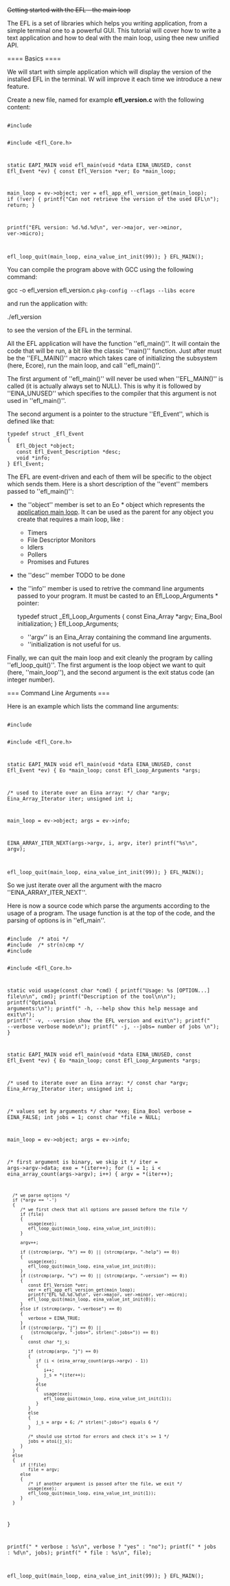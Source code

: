 ~~Getting started with the EFL - the main loop~~

The EFL is a set of libraries which helps you writing application,
from a simple terminal one to a powerful GUI. This tutorial will cover
how to write a text application and how to deal with the main loop,
using thee new unified API.

==== Basics ====

We will start with simple application which will display the version
of the installed EFL in the terminal. W will improve it each time we
introduce a new feature.

Create a new file, named for example **efl_version.c** with the
following content:

<code c efl_version.c>
#include <stdio.h>

#include <Efl_Core.h>

static EAPI_MAIN void
efl_main(void *data EINA_UNUSED, const Efl_Event *ev)
{
   const Efl_Version *ver;
   Eo *main_loop;

   main_loop = ev->object;
   ver = efl_app_efl_version_get(main_loop);
   if (!ver)
   {
      printf("Can not retrieve the version of the used EFL\n");
      return;
   }

   printf("EFL version: %d.%d.%d\n", ver->major, ver->minor, ver->micro);

   efl_loop_quit(main_loop, eina_value_int_init(99));
}
EFL_MAIN();
</code>

You can compile the program above with GCC using the following
command:

  gcc -o efl_version efl_version.c `pkg-config --cflags --libs ecore`

and run the application with:

  ./efl_version

to see the version of the EFL in the terminal.

All the EFL application will have the function ''efl_main()''. It will
contain the code that will be run, a bit like the classic ''main()''
function. Just after must be the ''EFL_MAIN()'' macro which takes care
of initializing the subsystem (here, Ecore), run the main loop, and
call ''efl_main()''.

The first argument of ''efl_main()'' will never be used when
''EFL_MAIN()'' is called (it is actually always set to NULL). This is
why it is followed by ''EINA_UNUSED'' which specifies to the compiler
that this argument is not used in ''efl_main()''.

The second argument is a pointer to the structure ''Efl_Event'', which
is defined like that:

    typedef struct _Efl_Event
    {
       Efl_Object *object;
       const Efl_Event_Description *desc;
       void *info;
    } Efl_Event;

The EFL are event-driven and each of them will be specific to the
object which sends them. Here is a short description of the ''event''
members passed to ''efl_main()'':

* the ''object'' member is set to an Eo * object which represents the
  [application main loop](/develop/guides/c/core/main-loop.md). It can
  be used as the parent for any object you create that requires a main
  loop, like :

  * Timers
  * File Descriptor Monitors
  * Idlers
  * Pollers
  * Promises and Futures

* the ''desc'' member TODO to be done

* the ''info'' member is used to retrive the command line arguments
  passed to your program. It must be casted to an Efl_Loop_Arguments *
  pointer:

    typedef struct _Efl_Loop_Arguments
    {
       const Eina_Array *argv;
       Eina_Bool initialization;
    } Efl_Loop_Arguments;

  * ''argv'' is an Eina_Array containing the command line arguments.
  * ''initialization is not useful for us.

Finally, we can quit the main loop and exit cleanly the program by
calling ''efl_loop_quit()''. The first argument is the loop object we
want to quit (here, ''main_loop''), and the second argument is the
exit status code (an integer number).

=== Command Line Arguments ===

Here is an example which lists the command line arguments:

<code c efl_version.c>
#include <stdio.h>

#include <Efl_Core.h>

static EAPI_MAIN void
efl_main(void *data EINA_UNUSED, const Efl_Event *ev)
{
   Eo *main_loop;
   const Efl_Loop_Arguments *args;

   /* used to iterate over an Eina array: */
   char *argv;
   Eina_Array_Iterator iter;
   unsigned int i;

   main_loop = ev->object;
   args = ev->info;

   EINA_ARRAY_ITER_NEXT(args->argv, i, argv, iter)
     printf("%s\n", argv);

   efl_loop_quit(main_loop, eina_value_int_init(99));
}
EFL_MAIN();
</code>

So we just iterate over all the argument with the macro
''EINA_ARRAY_ITER_NEXT''.

Here is now a source code which parse the arguments according to the
usage of a program. The usage function is at the top of the code, and
the parsing of options is in ''efl_main''.

<code c efl_version.c>
#include <stdlib.h> /* atoi */
#include <string.h> /* str(n)cmp */
#include <stdio.h>

#include <Efl_Core.h>

static void
usage(const char *cmd)
{
   printf("Usage: %s [OPTION...] file\n\n", cmd);
   printf("Description of the tool\n\n");
   printf("Optional arguments:\n");
   printf("  -h, --help    show this help message and exit\n");
   printf("  -v, --version show the EFL version and exit\n");
   printf("  --verbose     verbose mode\n");
   printf("  -j, --jobs=   number of jobs \n");
}

static EAPI_MAIN void
efl_main(void *data EINA_UNUSED, const Efl_Event *ev)
{
   Eo *main_loop;
   const Efl_Loop_Arguments *args;

   /* used to iterate over an Eina array: */
   const char *argv;
   Eina_Array_Iterator iter;
   unsigned int i;

  /* values set by arguments */
  char *exe;
  Eina_Bool verbose = EINA_FALSE;
  int jobs = 1;
  const char *file = NULL;

   main_loop = ev->object;
   args = ev->info;

   /* first argument is binary, we skip it */
   iter = args->argv->data;
   exe = *(iter++);
   for (i = 1; i < eina_array_count(args->argv); i++)
   {
      argv = *(iter++);

      /* we parse options */
      if (*argv == '-')
      {
         /* we first check that all options are passed before the file */
         if (file)
         {
            usage(exe);
            efl_loop_quit(main_loop, eina_value_int_init(0));
         }

         argv++;

         if ((strcmp(argv, "h") == 0) || (strcmp(argv, "-help") == 0))
         {
            usage(exe);
            efl_loop_quit(main_loop, eina_value_int_init(0));
         }
         if ((strcmp(argv, "v") == 0) || (strcmp(argv, "-version") == 0))
         {
            const Efl_Version *ver;
            ver = efl_app_efl_version_get(main_loop);
            printf("EFL %d.%d.%d\n", ver->major, ver->minor, ver->micro);
            efl_loop_quit(main_loop, eina_value_int_init(0));
         }
         else if (strcmp(argv, "-verbose") == 0)
         {
            verbose = EINA_TRUE;
         }
         if ((strcmp(argv, "j") == 0) ||
             (strncmp(argv, "-jobs=", strlen("-jobs=")) == 0))
         {
            const char *j_s;

            if (strcmp(argv, "j") == 0)
            {
               if (i < (eina_array_count(args->argv) - 1))
               {
                  i++;
                  j_s = *(iter++);
               }
               else
               {
                  usage(exe);
                  efl_loop_quit(main_loop, eina_value_int_init(1));
               }
            }
            else
            {
               j_s = argv + 6; /* strlen("-jobs=") equals 6 */
            }

            /* should use strtod for errors and check it's >= 1 */
            jobs = atoi(j_s);
         }
      }
      else
      {
         if (!file)
            file = argv;
         else
         {
            /* if another argument is passed after the file, we exit */
            usage(exe);
            efl_loop_quit(main_loop, eina_value_int_init(1));
         }
      }
   }

   printf(" * verbose : %s\n", verbose ? "yes" : "no");
   printf(" * jobs    : %d\n", jobs);
   printf(" * file    : %s\n", file);

   efl_loop_quit(main_loop, eina_value_int_init(99));
}
EFL_MAIN();
</code>